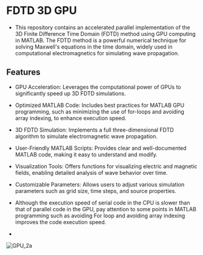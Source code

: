 # FDTD 3D GPU

* This repository contains an accelerated parallel implementation of the 3D Finite Difference Time Domain (FDTD) method using GPU computing in MATLAB. The FDTD method is a powerful numerical technique for solving Maxwell's equations in the time domain, widely used in computational electromagnetics for simulating wave propagation.

## Features
* GPU Acceleration: Leverages the computational power of GPUs to significantly speed up 3D FDTD simulations.
* Optimized MATLAB Code: Includes best practices for MATLAB GPU programming, such as minimizing the use of for-loops and avoiding array indexing, to enhance execution speed.
* 3D FDTD Simulation: Implements a full three-dimensional FDTD algorithm to simulate electromagnetic wave propagation.
* User-Friendly MATLAB Scripts: Provides clear and well-documented MATLAB code, making it easy to understand and modify.
* Visualization Tools: Offers functions for visualizing electric and magnetic fields, enabling detailed analysis of wave behavior over time.
* Customizable Parameters: Allows users to adjust various simulation parameters such as grid size, time steps, and source properties.

* Although the execution speed of serial code in the CPU is slower than that of parallel code in the GPU, pay attention to some points in MATLAB programming such as avoiding For loop and avoiding array indexing improves the code execution speed.
* 
![GPU_2a](https://user-images.githubusercontent.com/94797491/152185619-5c4a3f6c-2ddb-45cf-b055-41bbe892e0e4.jpg)
